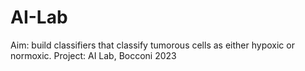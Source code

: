 # AI-Lab
Aim: build classifiers that classify tumorous cells as either hypoxic or normoxic. Project: AI Lab, Bocconi 2023
